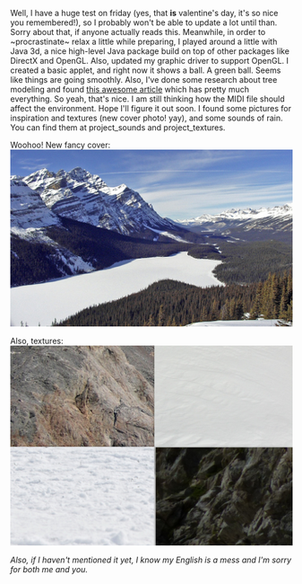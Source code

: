 Well, I have a huge test on friday (yes, that **is** valentine's day, it's so nice you remembered!), so I probably won't be able to update a lot until than. Sorry about that, if anyone actually reads this.
Meanwhile, in order to ~procrastinate~ relax a little while preparing, I played around a little with Java 3d, a nice high-level Java package build on top of other packages like DirectX and OpenGL. Also, updated my graphic driver to support OpenGL.
I created a basic applet, and right now it shows a ball. A green ball. Seems like things are going smoothly.
Also, I've done some research about tree modeling and found [this awesome article](https://www.cs.duke.edu/courses/fall02/cps124/resources/p119-weber.pdf) which has pretty much everything. So yeah, that's nice.
I am still thinking how the MIDI file should affect the environment. Hope I'll figure it out soon.
I found some pictures for inspiration and textures (new cover photo! yay), and some sounds of rain. You can find them at project_sounds and project_textures.

Woohoo! New fancy cover:
![Woohoo! New fancy cover!](../project_images/cover1.jpg?raw=true "Woohoo! New fancy cover!")

Also, textures:
![textures](../project_textures/project_textures.jpg?raw=true "textures are cool")

*Also, if I haven't mentioned it yet, I know my English is a mess and I'm sorry for both me and you.*